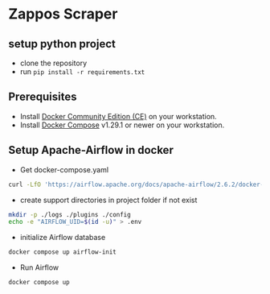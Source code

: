 # Zappos Scraper

## setup python project
* clone the repository
* run `pip install -r requirements.txt`

## Prerequisites
* Install [Docker Community Edition (CE)](https://docs.docker.com/engine/installation/) on your workstation.
* Install [Docker Compose](https://docs.docker.com/compose/install/) v1.29.1 or newer on your workstation.

## Setup Apache-Airflow in docker
* Get docker-compose.yaml
```bash
curl -LfO 'https://airflow.apache.org/docs/apache-airflow/2.6.2/docker-compose.yaml'
```
* create support directories in project folder if not exist
```bash
mkdir -p ./logs ./plugins ./config
echo -e "AIRFLOW_UID=$(id -u)" > .env
```
* initialize Airflow database
```bash
docker compose up airflow-init
```
* Run Airflow
```bash
docker compose up
```
